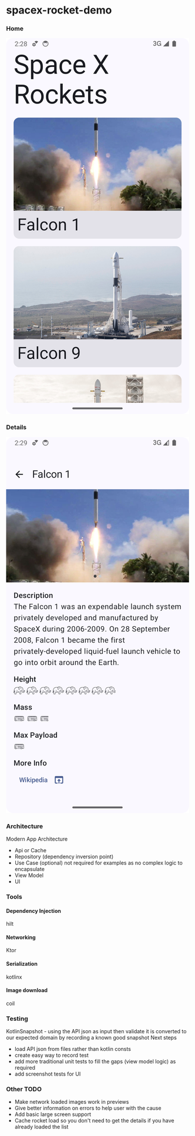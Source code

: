 # spacex-rocket-demo

### Home
![Home](docs/home.png)

### Details
![Details](docs/details.png)

### Architecture
Modern App Architecture

- Api or Cache
- Repository (dependency inversion point)
- Use Case (optional) not required for examples as no complex logic to encapsulate
- View Model
- UI

### Tools
#### Dependency Injection
hilt
#### Networking
Ktor
#### Serialization
kotlinx
#### Image download
coil

### Testing
KotlinSnapshot - using the API json as input then validate it is converted to our expected domain by recording a known good snapshot
Next steps
- load API json from files rather than kotlin consts
- create easy way to record test
- add more traditional unit tests to fill the gaps (view model logic) as required
- add screenshot tests for UI

### Other TODO
- Make network loaded images work in previews
- Give better information on errors to help user with the cause
- Add basic large screen support
- Cache rocket load so you don't need to get the details if you have already loaded the list
